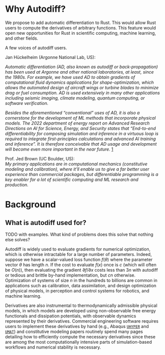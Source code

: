 # Why Autodiff?

We propose to add automatic differentiation to Rust.  This would allow Rust users to compute the derivatives of arbitrary functions.  This feature would open new opportunities for Rust in scientific computing, machine learning, and other fields.

A few voices of autodiff users.

Jan Hückelheim (Argonne National Lab, US):  

_Automatic differentiation (AD, also known as autodiff or back-propagation) has been used at Argonne and other national laboratories, at least, since the 1980s. For example, we have used AD to obtain gradients of computational fluid dynamics applications for shape-optimization, which allows the automated design of aircraft wings or turbine blades to minimize drag or fuel consumption. AD is used extensively in many other applications including seismic imaging, climate modeling, quantum computing, or software verification._

_Besides the aforementioned “conventional” uses of AD, it is also a cornerstone for the development of ML methods that incorporate physical models. The 2022 department of energy report on Advanced Research Directions on AI for Science, Energy, and Security states that “End-to-end differentiability for composing simulation and inference in a virtuous loop is required to integrate first-principles calculations and advanced AI training and inference”. It is therefore conceivable that AD usage and development will become even more important in the near future._
[1](https://www.anl.gov/sites/www/files/2023-05/AI4SESReport-2023.pdf)

Prof. Jed Brown (UC Boulder, US):  
_My primary applications are in computational mechanics (constitutive modeling and calibration), where it'll enable us to give a far better user experience than commercial packages, but differentiable programming is a key enabler for a lot of scientific computing and ML research and production._

# Background


## What is autodiff used for?

TODO with examples.  What kind of problems does this solve that nothing else solves?

Autodiff is widely used to evaluate gradients for numerical optimization, which is otherwise intractable for a large number of parameters. Indeed, suppose we have a scalar-valued loss function $f(\theta)$ where the parameter vector $\theta$ has length $n$. If the cost to evaluate $f(x)$ once is $c$ (which will often be $O(n)$), then evaluating the gradient $\partial f/\partial x$ costs less than $3n$ with autodiff or tedious and brittle by-hand implementation, but $cn$ otherwise. Optimization of systems of size $n$ in the hundreds to billions are common in applications such as calibration, data assimilation, and design optimization of physical models, in perception and control systems for robotics, and machine learning.

Derivatives are also instrumental to thermodynamically admissible physical models, in which models are developed using non-observable free energy functionals and dissipation potentials, with observable dynamics represented by their derivatives. Commercial engineering software requires users to implement these derivatives by hand (e.g., Abaqus [`UHYPER`](https://abaqus-docs.mit.edu/2017/English/SIMACAESUBRefMap/simasub-c-uhyper.htm#simasub-c-uhyper-t-vartodefine1) and [`UMAT`](https://abaqus-docs.mit.edu/2017/English/SIMACAESUBRefMap/simasub-c-umat.htm#simasub-c-umat-t-vartodefine1)) and constitutive modeling papers routinely spend many pages detailing how to efficiently compute the necessary derivatives since these are among the most computationally intensive parts of simulation-based workflows and numerical stability is necessary.


